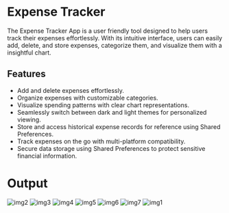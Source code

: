 
# Expense Tracker

The Expense Tracker App is a user friendly tool designed to help users track their expenses effortlessly. With its intuitive interface, users can easily add, delete, and store expenses, categorize them, and visualize them with a insightful chart.


## Features

- Add and delete expenses effortlessly.
- Organize expenses with customizable categories.
- Visualize spending patterns with clear chart representations.
- Seamlessly switch between dark and light themes for personalized viewing.
- Store and access historical expense records for reference using Shared Preferences.
- Track expenses on the go with multi-platform compatibility.
- Secure data storage using Shared Preferences to protect sensitive financial information.


# Output
![img2](https://github.com/prajwalx7/expense_tracker/assets/96652128/bd5b5baa-1c53-4ca2-ae3c-c8c60901c5df)
![img3](https://github.com/prajwalx7/expense_tracker/assets/96652128/7f65bc83-ea3c-4f3e-ad41-0a34a0697d4f)
![img4](https://github.com/prajwalx7/expense_tracker/assets/96652128/f0a21324-23d0-4ec3-8b8e-19c17e468b2a)
![img5](https://github.com/prajwalx7/expense_tracker/assets/96652128/b5b52feb-4585-4af6-b481-4b922627302d)
![img6](https://github.com/prajwalx7/expense_tracker/assets/96652128/a2f60589-10c7-4337-ac47-ac3b416c6fa6)
![img7](https://github.com/prajwalx7/expense_tracker/assets/96652128/fff1de1a-7f4a-4c4b-962b-46c17866001a)
![img1](https://github.com/prajwalx7/expense_tracker/assets/96652128/c8a9efd0-6373-4dc9-a760-fe7c873982d5)








